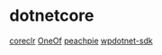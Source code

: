 # dotnetcore

[coreclr](https://github.com/dotnet/coreclr)
[OneOf](https://github.com/mcintyre321/OneOf)
[peachpie](https://github.com/peachpiecompiler/peachpie)
[wpdotnet-sdk](https://github.com/iolevel/wpdotnet-sdk)
